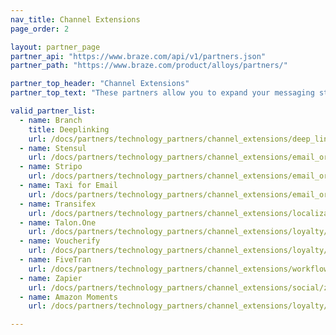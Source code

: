 ```yaml
---
nav_title: Channel Extensions
page_order: 2

layout: partner_page
partner_api: "https://www.braze.com/api/v1/partners.json"
partner_path: "https://www.braze.com/product/alloys/partners/"

partner_top_header: "Channel Extensions"
partner_top_text: "These partners allow you to expand your messaging strategy and connect or target across custom channels."

valid_partner_list:
  - name: Branch
    title: Deeplinking
    url: /docs/partners/technology_partners/channel_extensions/deep_linking/branch_for_deeplinking/
  - name: Stensul
    url: /docs/partners/technology_partners/channel_extensions/email_orchestration/stensul/
  - name: Stripo
    url: /docs/partners/technology_partners/channel_extensions/email_orchestration/stripo/
  - name: Taxi for Email
    url: /docs/partners/technology_partners/channel_extensions/email_orchestration/taxi_for_email/
  - name: Transifex
    url: /docs/partners/technology_partners/channel_extensions/localization/transifex/
  - name: Talon.One
    url: /docs/partners/technology_partners/channel_extensions/loyalty/talonone/
  - name: Voucherify
    url: /docs/partners/technology_partners/channel_extensions/loyalty/voucherify/
  - name: FiveTran
    url: /docs/partners/technology_partners/channel_extensions/workflow_automation/fivetran/
  - name: Zapier
    url: /docs/partners/technology_partners/channel_extensions/social/zapier_integration/
  - name: Amazon Moments
    url: /docs/partners/technology_partners/channel_extensions/loyalty/amazon_moments/

---
```

